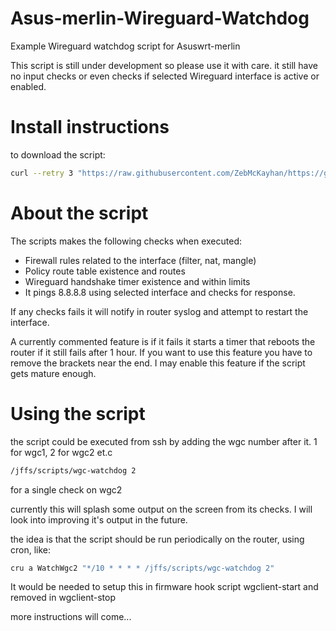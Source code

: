 # Asus-merlin-Wireguard-Watchdog
Example Wireguard watchdog script for Asuswrt-merlin

This script is still under development so please use it with care. it still have no input checks or even checks if selected Wireguard interface is active or enabled. 

# Install instructions
to download the script:
```sh
curl --retry 3 "https://raw.githubusercontent.com/ZebMcKayhan/https://github.com/ZebMcKayhan/Asus-merlin-Wireguard-Watchdog/main/wgc-watchdog" -o "/jffs/scripts/wgc-watchdog" && chmod 755 "/jffs/scripts/wgc-watchdog"
```

# About the script
The scripts makes the following checks when executed:
- Firewall rules related to the interface (filter, nat, mangle)
- Policy route table existence and routes
- Wireguard handshake timer existence and within limits
- It pings 8.8.8.8 using selected interface and checks for response.

If any checks fails it will notify in router syslog and attempt to restart the interface.

A currently commented feature is if it fails it starts a timer that reboots the router if it still fails after 1 hour. If you want to use this feature you have to remove the brackets near the end. I may enable this feature if the script gets mature enough.

# Using the script
the script could be executed from ssh by adding the wgc number after it. 1 for wgc1, 2 for wgc2 et.c
```sh
/jffs/scripts/wgc-watchdog 2
```
for a single check on wgc2

currently this will splash some output on the screen from its checks. I will look into improving it's output in the future.

the idea is that the script should be run periodically on the router, using cron, like:
```sh
cru a WatchWgc2 "*/10 * * * * /jffs/scripts/wgc-watchdog 2"
```

It would be needed to setup this in firmware hook script wgclient-start and removed in wgclient-stop

more instructions will come...
